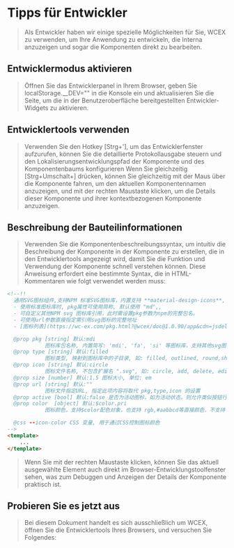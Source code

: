<!--DESC: {icon:{name:"attractions",pkg:"mdi",type:"filled"},id:4} -->
# Tipps für Entwickler
> Als Entwickler haben wir einige spezielle Möglichkeiten für Sie, WCEX zu verwenden, um Ihre Anwendung zu entwickeln, die Interna anzuzeigen und sogar die Komponenten direkt zu bearbeiten.

## Entwicklermodus aktivieren
> Öffnen Sie das Entwicklerpanel in Ihrem Browser, geben Sie localStorage.__DEV="" in die Konsole ein und aktualisieren Sie die Seite, um die in der Benutzeroberfläche bereitgestellten Entwickler-Widgets zu aktivieren.

## Entwicklertools verwenden
> Verwenden Sie den Hotkey [Strg+'], um das Entwicklerfenster aufzurufen, können Sie die detaillierte Protokollausgabe steuern und den Lokalisierungsentwicklungspfad der Komponente und des Komponentenbaums konfigurieren
> Wenn Sie gleichzeitig [Strg+Umschalt+] drücken, können Sie gleichzeitig mit der Maus über die Komponente fahren, um den aktuellen Komponentennamen anzuzeigen, und mit der rechten Maustaste klicken, um die Details dieser Komponente und ihrer kontextbezogenen Komponente anzuzeigen.

## Beschreibung der Bauteilinformationen
> Verwenden Sie die Komponentenbeschreibungssyntax, um intuitiv die Beschreibung der Komponente in der Komponente zu erstellen, die in den Entwicklertools angezeigt wird, damit Sie die Funktion und Verwendung der Komponente schnell verstehen können.
> Diese Anweisung erfordert eine bestimmte Syntax, die in HTML-Kommentaren wie folgt verwendet werden muss:
```html
<!--!!
  通用SVG图标组件,支持NPM 标准SVG图标库，内置支持 **material-design-icons**, **fortawesome**, **svg-icons**,
  - 使用标准图标库时, pkg属性可使用简称, 默认使用 "md",,
  - 可自定义其他NPM svg 图标库引用，此时需设置pkg参数为npm的完整包名。
  - 可使用url参数直接指定需引用svg图标的完整地址  
  - [图标列表](https://wc-ex.com/pkg.html?@wcex/doc@1.0.90/app&cdn=jsdelivr&lang=cn#wcex-doc.doc%3Furl%3D%E6%89%A9%E5%B1%95%2F02-%E5%9B%BE%E6%A0%87%E5%BA%93.md%26lang%3Dcn)

  @prop pkg [string] 默认:mdi
            图标库包名称, 内置简写: 'mdi', 'fa', 'si' 等图标库，支持其他svg图标库
  @prop type [string] 默认:filled
            图标类型, 映射到图标库中的子目录, 如: filled, outlined, round,sharp,two-tone
  @prop icon [string] 默认:circle
            图标文件名称, 不包含扩展名 ".svg", 如: circle, add, delete, edit, search, home, user, ...
  @prop size [number] 默认:1.5 图标大小, 单位: em
  @prop url [string] 默认:""
            图标文件指定URL, 指定此项内容将取代 pkg,type,icon 的设置
  @prop active [bool] 默认:false 是否为活动图标，如为活动状态，则允许类似按钮行为，并发送点击事件
  @prop color  [object] 默认:$color.pri
            图标颜色，支持$color配色对象，也支持 rgb,#aabbcd等直接颜色，不支持 "red,green"等名称色.

  @css --icon-color CSS 变量, 用于通过CSS控制图标颜色
-->
<template>
    ...
</template>

```
> Wenn Sie mit der rechten Maustaste klicken, können Sie das aktuell ausgewählte Element auch direkt im Browser-Entwicklungstoolfenster sehen, was zum Debuggen und Anzeigen der Details der Komponente praktisch ist.

## Probieren Sie es jetzt aus
> Bei diesem Dokument handelt es sich ausschließlich um WCEX, öffnen Sie die Entwicklertools Ihres Browsers, und versuchen Sie Folgendes:
